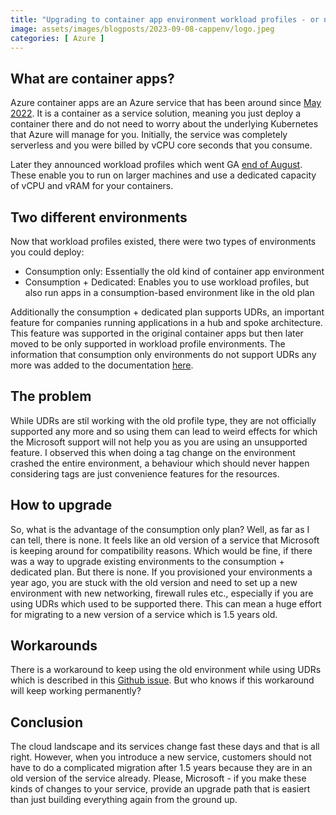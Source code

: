 ```yaml
---
title: "Upgrading to container app environment workload profiles - or not?"
image: assets/images/blogposts/2023-09-08-cappenv/logo.jpeg
categories: [ Azure ]
---
```


## What are container apps?

Azure container apps are an Azure service that has been around since [May 2022](https://azure.microsoft.com/en-us/updates/generally-available-azure-container-apps/). It is a container as a service solution, meaning you just deploy a container there and do not need to worry about the underlying Kubernetes that Azure will manage for you. Initially, the service was completely serverless and you were billed by vCPU core seconds that you consume.

Later they announced workload profiles which went GA [end of August](https://techcommunity.microsoft.com/t5/apps-on-azure-blog/generally-available-azure-container-apps-workload-profiles-more/ba-p/3913345). These enable you to run on larger machines and use a dedicated capacity of vCPU and vRAM for your containers.

## Two different environments

Now that workload profiles existed, there were two types of environments you could deploy:
- Consumption only: Essentially the old kind of container app environment
- Consumption + Dedicated: Enables you to use workload profiles, but also run apps in a consumption-based environment like in the old plan

Additionally the consumption + dedicated plan supports UDRs, an important feature for companies running applications in a hub and spoke architecture. This feature was supported in the original container apps but then later moved to be only supported in workload profile environments. The information that consumption only environments do not support UDRs any more was added to the documentation [here](https://github.com/MicrosoftDocs/azure-docs/commit/08ff85c5075de83efa5827bc43a489906786973a#diff-fb59801b9fa019798f46419f4d51fd761cc2d72aa98a4d7d8dfb03d7a6dd7367R25).

## The problem

While UDRs are stil working with the old profile type, they are not officially supported any more and so using them can lead to weird effects for which the Microsoft support will not help you as you are using an unsupported feature. I observed this when doing a tag change on the environment crashed the entire environment, a behaviour which should never happen considering tags are just convenience features for the resources.

## How to upgrade

So, what is the advantage of the consumption only plan? Well, as far as I can tell, there is none. It feels like an old version of a service that Microsoft is keeping around for compatibility reasons. Which would be fine, if there was a way to upgrade existing environments to the consumption + dedicated plan. But there is none. If you provisioned your environments a year ago, you are stuck with the old version and need to set up a new environment with new networking, firewall rules etc., especially if you are using UDRs which used to be supported there. This can mean a huge effort for migrating to a new version of a service which is 1.5 years old.

## Workarounds

There is a workaround to keep using the old environment while using UDRs which is described in this [Github issue](https://github.com/microsoft/azure-container-apps/issues/227#issuecomment-1350257333). But who knows if this workaround will keep working permanently?

## Conclusion

The cloud landscape and its services change fast these days and that is all right. However, when you introduce a new service, customers should not have to do a complicated migration after 1.5 years because they are in an old version of the service already. Please, Microsoft - if you make these kinds of changes to your service, provide an upgrade path that is easiert than just building everything again from the ground up.
